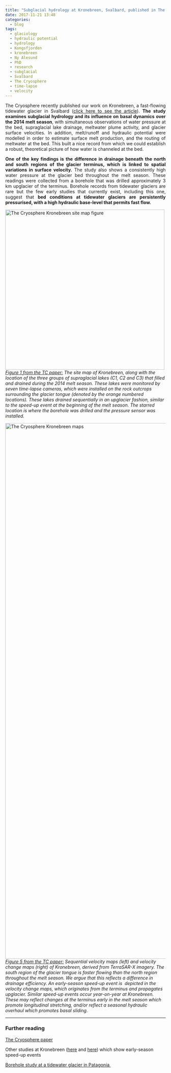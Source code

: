 ```yaml
---
title: "Subglacial hydrology at Kronebreen, Svalbard, published in The Cryosphere"
date: 2017-11-21 13:48
categories:
  - blog
tags: 
  - glaciology
  - hydraulic potential
  - hydrology
  - Kongsfjorden
  - kronebreen
  - Ny Alesund
  - PhD
  - research
  - subglacial
  - Svalbard
  - The Cryosphere
  - time-lapse
  - velocity
---
```

<p style="text-align:justify;">The Cryosphere recently published our work on Kronebreen, a fast-flowing tidewater glacier in Svalbard (<a href="https://www.the-cryosphere.net/11/2691/2017/" target="_blank" rel="noopener">click here to see the article</a>). <strong>The study examines subglacial hydrology and its influence on basal dynamics over the 2014 melt season</strong>, with simultaneous observations of water pressure at the bed, supraglacial lake drainage, meltwater plume activity, and glacier surface velocities. In addition, melt/runoff and hydraulic potential were modelled in order to estimate surface melt production, and the routing of meltwater at the bed. This built a nice record from which we could establish a robust, theoretical picture of how water is channeled at the bed.</p>

<p style="text-align:justify;"><strong>One of the key findings is the difference in drainage beneath the north and south regions of the glacier terminus, which is linked to spatial variations in surface velocity.</strong> The study also shows a consistently high water pressure at the glacier bed throughout the melt season. These readings were collected from a borehole that was drilled approximately 3 km upglacier of the terminus. Borehole records from tidewater glaciers are rare but the few early studies that currently exist, including this one, suggest that <strong>bed conditions at tidewater glaciers are persistently pressurised, with a high hydraulic base-level that permits fast flow.</strong></p>


<img class="alignnone  wp-image-7445" src="https://pennyhow.files.wordpress.com/2017/10/paper1fig1.jpg" alt="The Cryosphere Kronebreen site map figure" width="500" height="501" align="aligncenter" /> <br>*<a href="https://www.the-cryosphere-discuss.net/tc-2017-74/" target="_blank" rel="noopener">Figure 1 from the TC paper:</a> The site map of Kronebreen, along with the location of the three groups of supraglacial lakes (C1, C2 and C3) that filled and drained during the 2014 melt season. These lakes were monitored by seven time-lapse cameras, which were installed on the rock outcrops surrounding the glacier tongue (denoted by the orange numbered locations). These lakes drained sequentially in an upglacier fashion, similar to the speed-up event at the beginning of the melt season. The starred location is where the borehole was drilled and the pressure sensor was installed.*

<img class="alignnone size-full wp-image-7405" src="https://pennyhow.files.wordpress.com/2017/10/paper1fig5.jpg" alt="The Cryosphere Kronebreen maps" width="1776" height="1676" /><br> *<a href="https://www.the-cryosphere-discuss.net/tc-2017-74/" target="_blank" rel="noopener">Figure 5 from the TC paper:</a> Sequential velocity maps (left) and velocity change maps (right) of Kronebreen, derived from TerraSAR-X imagery. The south region of the glacier tongue is faster flowing than the north region throughout the melt season. We argue that this reflects a difference in drainage efficiency. An early-season speed-up event is  depicted in the velocity change maps, which originates from the terminus and propagates upglacier. Similar speed-up events occur year-on-year at Kronebreen. These may reflect changes at the terminus early in the melt season which promote longitudinal stretching, and/or reflect a seasonal hydraulic overhaul which promotes basal sliding.*

<hr>

<h3>Further reading</h3>

<a href="https://www.the-cryosphere.net/11/2691/2017/" target="_blank" rel="noopener">The Cryosphere paper</a>

Other studies at Kronebreen (<a href="https://www.nature.com/articles/ncomms9566" target="_blank" rel="noopener">here</a> and <a href="https://www.the-cryosphere.net/9/2339/2015/" target="_blank" rel="noopener">here</a>) which show early-season speed-up events

<a href="http://www.nature.com/ngeo/journal/v4/n9/full/ngeo1218.html" target="_blank" rel="noopener">Borehole study at a tidewater glacier in Patagonia </a>
